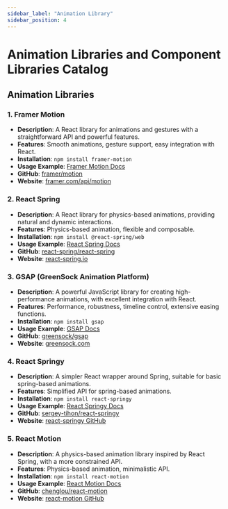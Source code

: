 ```yaml
---
sidebar_label: "Animation Library"
sidebar_position: 4
---
```


# Animation Libraries and Component Libraries Catalog

## Animation Libraries

### 1. Framer Motion
- **Description**: A React library for animations and gestures with a straightforward API and powerful features.
- **Features**: Smooth animations, gesture support, easy integration with React.
- **Installation**: `npm install framer-motion`
- **Usage Example**: [Framer Motion Docs](https://www.framer.com/api/motion/)
- **GitHub**: [framer/motion](https://github.com/framer/motion)
- **Website**: [framer.com/api/motion](https://www.framer.com/api/motion/)

### 2. React Spring
- **Description**: A React library for physics-based animations, providing natural and dynamic interactions.
- **Features**: Physics-based animation, flexible and composable.
- **Installation**: `npm install @react-spring/web`
- **Usage Example**: [React Spring Docs](https://react-spring.io/)
- **GitHub**: [react-spring/react-spring](https://github.com/react-spring/react-spring)
- **Website**: [react-spring.io](https://react-spring.io/)

### 3. GSAP (GreenSock Animation Platform)
- **Description**: A powerful JavaScript library for creating high-performance animations, with excellent integration with React.
- **Features**: Performance, robustness, timeline control, extensive easing functions.
- **Installation**: `npm install gsap`
- **Usage Example**: [GSAP Docs](https://greensock.com/docs/)
- **GitHub**: [greensock/gsap](https://github.com/greensock/GSAP)
- **Website**: [greensock.com](https://greensock.com/gsap/)

### 4. React Springy
- **Description**: A simpler React wrapper around Spring, suitable for basic spring-based animations.
- **Features**: Simplified API for spring-based animations.
- **Installation**: `npm install react-springy`
- **Usage Example**: [React Springy Docs](https://github.com/sergey-tihon/react-springy)
- **GitHub**: [sergey-tihon/react-springy](https://github.com/sergey-tihon/react-springy)
- **Website**: [react-springy GitHub](https://github.com/sergey-tihon/react-springy)

### 5. React Motion
- **Description**: A physics-based animation library inspired by React Spring, with a more constrained API.
- **Features**: Physics-based animation, minimalistic API.
- **Installation**: `npm install react-motion`
- **Usage Example**: [React Motion Docs](https://github.com/chenglou/react-motion)
- **GitHub**: [chenglou/react-motion](https://github.com/chenglou/react-motion)
- **Website**: [react-motion GitHub](https://github.com/chenglou/react-motion)


